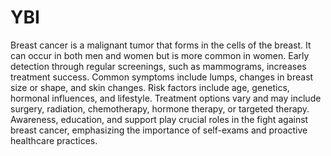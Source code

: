 # YBI
Breast cancer is a malignant tumor that forms in the cells of the breast. It can occur in both men and women but is more common in women. Early detection through regular screenings, such as mammograms, increases treatment success. Common symptoms include lumps, changes in breast size or shape, and skin changes. Risk factors include age, genetics, hormonal influences, and lifestyle. Treatment options vary and may include surgery, radiation, chemotherapy, hormone therapy, or targeted therapy. Awareness, education, and support play crucial roles in the fight against breast cancer, emphasizing the importance of self-exams and proactive healthcare practices.
